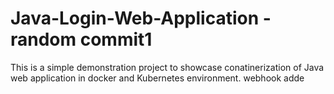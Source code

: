 # Java-Login-Web-Application - random commit1
This is a simple demonstration project to showcase conatinerization of Java web application in docker and Kubernetes environment.
 webhook adde

